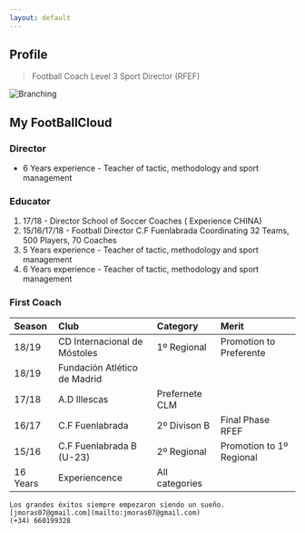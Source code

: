 ```yaml
---
layout: default
---
```


## Profile

> Football Coach Level 3 Sport Director (RFEF)
> 


![Branching](https://pbs.twimg.com/media/DkivQp-XcAAQJsq.jpg)

## My FootBallCloud

### Director

*   6 Years experience - Teacher of tactic, methodology and sport management

### Educator

1.  17/18 - Director School of Soccer Coaches ( Experience CHINA)
2.  15/16/17/18 - Football Director C.F Fuenlabrada Coordinating 32 Teams, 500 Players, 70 Coaches
3.  5 Years experience - Teacher of tactic, methodology and sport management
4.  6 Years experience - Teacher of tactic, methodology and sport management

### First Coach

| Season       | Club                         | Category       | Merit                   |
|:-------------|:-----------------------------|:---------------|:------------------------|
| 18/19        | CD Internacional de Móstoles | 1º Regional    | Promotion to Preferente |
| 18/19        | Fundación Atlético de Madrid |                |                         |
| 17/18        | A.D Illescas                 | Prefernete CLM |                         |
| 16/17        | C.F Fuenlabrada              | 2º Divison B   | Final Phase RFEF        |
| 15/16        | C.F Fuenlabrada B (U-23)     | 2º Regional    | Promotion to 1º Regional|
| 16 Years     | Experiencence                | All categories |                         |


```
Los grandes éxitos siempre empezaron siendo un sueño.
[jmoras07@gmail.com](mailto:jmoras07@gmail.com)
(+34) 660199328
```

